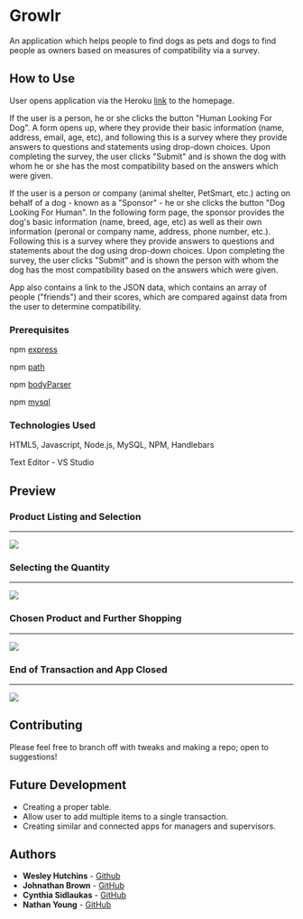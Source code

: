# Growlr

An application which helps people to find dogs as pets and dogs to find people as owners based on measures of compatibility via a survey.

## How to Use

User opens application via the Heroku [link]( ) to the homepage.

If the user is a person, he or she clicks the button "Human Looking For Dog". A form opens up, where they provide their basic information (name, address, email, age, etc), and following this is a survey where they provide answers to questions and statements using drop-down choices. Upon completing the survey, the user clicks "Submit" and is shown the dog with whom he or she has the most compatibility based on the answers which were given.

If the user is a person or company (animal shelter, PetSmart, etc.) acting on behalf of a dog - known as a "Sponsor" - he or she clicks the button "Dog Looking For Human". In the following form page, the sponsor provides the dog's basic information (name, breed, age, etc) as well as their own information (peronal or company name, address, phone number, etc.). Following this is a survey where they provide answers to questions and statements about the dog using drop-down choices. Upon completing the survey, the user clicks "Submit" and is shown the person with whom the dog has the most compatibility based on the answers which were given.

App also contains a link to the JSON data, which contains an array of people ("friends") and their scores, which are compared against data from the user to determine compatibility.


### Prerequisites

npm [express](https://www.npmjs.com/package/express)

npm [path](https://www.npmjs.com/package/path)

npm [bodyParser](https://www.npmjs.com/package/body-parser)

npm [mysql](https://www.npmjs.com/package/mysql)


### Technologies Used

HTML5, Javascript, Node.js, MySQL, NPM, Handlebars

Text Editor - VS Studio


## Preview

### Product Listing and Selection
- - - -
<img src="screenshots/Bamazon1.PNG"/>

### Selecting the Quantity
- - - -
<img src="screenshots/Bamazon2.PNG"/>

### Chosen Product and Further Shopping
- - - -
<img src="screenshots/Bamazon3.PNG"/>

### End of Transaction and App Closed
- - - -
<img src="screenshots/Bamazon4.PNG"/>


## Contributing

Please feel free to branch off with tweaks and making a repo; open to suggestions!


## Future Development

* Creating a proper table.
* Allow user to add multiple items to a single transaction.
* Creating similar and connected apps for managers and supervisors.


## Authors

* **Wesley Hutchins** - [Github](https://github.com/WesPres1990)
* **Johnathan Brown** - [GitHub](https://github.com/JonathanBrownCFA)
* **Cynthia Sidlaukas** - [GitHub](https://github.com/cynthiasidlauskas)
* **Nathan Young** - [GitHub](https://github.com/21ghosts)